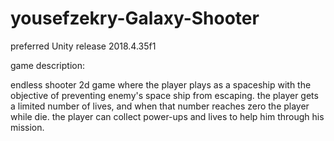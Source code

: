 # yousefzekry-Galaxy-Shooter
preferred Unity release 2018.4.35f1

game description:

endless shooter 2d game where the player plays as a spaceship with the objective of  preventing enemy's space ship from escaping.
the player gets a limited number of lives, and when that number reaches zero the player while die.
the player can collect power-ups and lives to help him through his mission.
